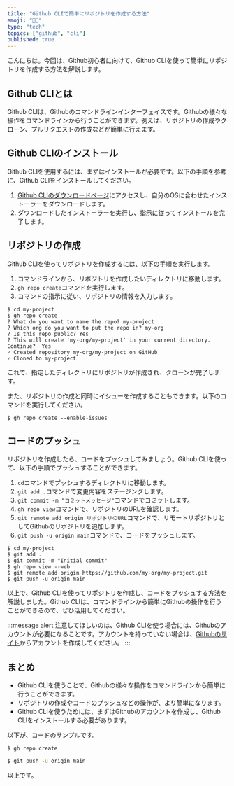 ```yaml
---
title: "Github CLIで簡単にリポジトリを作成する方法"
emoji: "🐱‍💻"
type: "tech"
topics: ["github", "cli"]
published: true
---
```


こんにちは。今回は、Github初心者に向けて、Github CLIを使って簡単にリポジトリを作成する方法を解説します。

## Github CLIとは

Github CLIは、Githubのコマンドラインインターフェイスです。Githubの様々な操作をコマンドラインから行うことができます。例えば、リポジトリの作成やクローン、プルリクエストの作成などが簡単に行えます。

## Github CLIのインストール

Github CLIを使用するには、まずはインストールが必要です。以下の手順を参考に、Github CLIをインストールしてください。

1. [Github CLIのダウンロードページ](https://cli.github.com/)にアクセスし、自分のOSに合わせたインストーラーをダウンロードします。
2. ダウンロードしたインストーラーを実行し、指示に従ってインストールを完了します。

## リポジトリの作成

Github CLIを使ってリポジトリを作成するには、以下の手順を実行します。

1. コマンドラインから、リポジトリを作成したいディレクトリに移動します。
2. `gh repo create`コマンドを実行します。
3. コマンドの指示に従い、リポジトリの情報を入力します。

```
$ cd my-project
$ gh repo create
? What do you want to name the repo? my-project
? Which org do you want to put the repo in? my-org
? Is this repo public? Yes
? This will create 'my-org/my-project' in your current directory. Continue?  Yes
✓ Created repository my-org/my-project on GitHub
✓ Cloned to my-project
```

これで、指定したディレクトリにリポジトリが作成され、クローンが完了します。

また、リポジトリの作成と同時にイシューを作成することもできます。以下のコマンドを実行してください。

```
$ gh repo create --enable-issues
```

## コードのプッシュ

リポジトリを作成したら、コードをプッシュしてみましょう。Github CLIを使って、以下の手順でプッシュすることができます。

1. `cd`コマンドでプッシュするディレクトリに移動します。
2. `git add .`コマンドで変更内容をステージングします。
3. `git commit -m "コミットメッセージ"`コマンドでコミットします。
4. `gh repo view`コマンドで、リポジトリのURLを確認します。
5. `git remote add origin リポジトリのURL`コマンドで、リモートリポジトリとしてGithubのリポジトリを追加します。
6. `git push -u origin main`コマンドで、コードをプッシュします。

```
$ cd my-project
$ git add .
$ git commit -m "Initial commit"
$ gh repo view --web
$ git remote add origin https://github.com/my-org/my-project.git
$ git push -u origin main
```

以上で、Github CLIを使ってリポジトリを作成し、コードをプッシュする方法を解説しました。Github CLIは、コマンドラインから簡単にGithubの操作を行うことができるので、ぜひ活用してください。

:::message alert
注意してほしいのは、Github CLIを使う場合には、Githubのアカウントが必要になることです。アカウントを持っていない場合は、[Githubのサイト](https://github.com/)からアカウントを作成してください。
:::

## まとめ

- Github CLIを使うことで、Githubの様々な操作をコマンドラインから簡単に行うことができます。
- リポジトリの作成やコードのプッシュなどの操作が、より簡単になります。
- Github CLIを使うためには、まずはGithubのアカウントを作成し、Github CLIをインストールする必要があります。

以下が、コードのサンプルです。

```bash
$ gh repo create
```

```bash
$ git push -u origin main
```

以上です。
